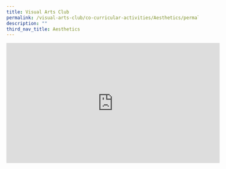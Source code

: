 ```yaml
---
title: Visual Arts Club
permalink: /visual-arts-club/co-curricular-activities/Aesthetics/permalink
description: ""
third_nav_title: Aesthetics
---
```

<iframe width="560" height="315" src="https://www.youtube.com/embed/RNuCe_DRt9s" title="YouTube video player" frameborder="0" allow="accelerometer; autoplay; clipboard-write; encrypted-media; gyroscope; picture-in-picture" allowfullscreen></iframe>
